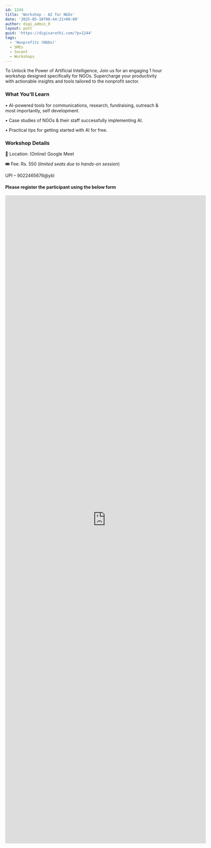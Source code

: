 ```yaml
---
id: 1244
title: 'Workshop - AI for NGOs'
date: '2025-05-10T08:44:21+00:00'
author: digi_admin_9
layout: post
guid: 'https://digisarathi.com/?p=1244'
tags:
  - 'Nonprofits (NGOs)'
  - SMEs
  - Socent
  - Workshops
---
```


To Unlock the Power of Artificial Intelligence, Join us for an engaging 1 hour workshop designed specifically for NGOs. Supercharge your productivity with actionable insights and tools tailored to the nonprofit sector.

### What You’ll Learn

• AI-powered tools for communications, research, fundraising, outreach &amp; most importantly, self development.

• Case studies of NGOs &amp; their staff successfully implementing AI.

• Practical tips for getting started with AI for free.

### Workshop Details

📍 Location: (Online) Google Meet

🎟 Fee: Rs. 550 (_limited seats due to hands-on session_)

UPI – 9022465676@ybl

#### Please register the participant using the below form

<iframe frameborder="0" height="2069" loading="lazy" marginheight="0" marginwidth="0" src="https://docs.google.com/forms/d/e/1FAIpQLSedrsK9qnidRp5wW3rWEJfWZRGI_ufegwLGY8-b0dERy4DoEg/viewform?embedded=true" width="640">Loading…</iframe>
